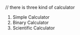 // there is three kind of calculator 
   01. Simple Calculator
   02. Binary Calculator
   03. Scientific Calculator 
